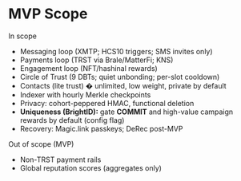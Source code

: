 # MVP Scope

In scope
- Messaging loop (XMTP; HCS10 triggers; SMS invites only)
- Payments loop (TRST via Brale/MatterFi; KNS)
- Engagement loop (NFT/hashinal rewards)
- Circle of Trust (9 DBTs; quiet unbonding; per-slot cooldown)
- Contacts (lite trust) � unlimited, low weight, private by default
- Indexer with hourly Merkle checkpoints
- Privacy: cohort-peppered HMAC, functional deletion
- **Uniqueness (BrightID):** gate **COMMIT** and high-value campaign rewards by default (config flag)
- Recovery: Magic.link passkeys; DeRec post-MVP

Out of scope (MVP)
- Non-TRST payment rails
- Global reputation scores (aggregates only)
